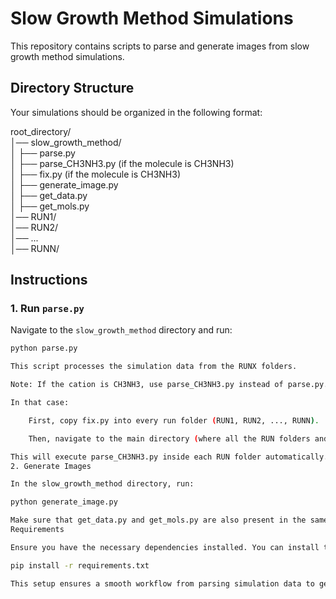 # Slow Growth Method Simulations

This repository contains scripts to parse and generate images from slow growth method simulations.

## Directory Structure

Your simulations should be organized in the following format:

root_directory/  
│── slow_growth_method/  
│   ├── parse.py  
│   ├── parse_CH3NH3.py  (if the molecule is CH3NH3)  
│   ├── fix.py            (if the molecule is CH3NH3)  
│   ├── generate_image.py  
│   ├── get_data.py  
│   ├── get_mols.py  
│── RUN1/  
│── RUN2/  
│── ...  
│── RUNN/

## Instructions

### 1. Run `parse.py`

Navigate to the `slow_growth_method` directory and run:

```bash
python parse.py

This script processes the simulation data from the RUNX folders.

Note: If the cation is CH3NH3, use parse_CH3NH3.py instead of parse.py.

In that case:

    First, copy fix.py into every run folder (RUN1, RUN2, ..., RUNN).

    Then, navigate to the main directory (where all the RUN folders and parse.sh are located), and run:

This will execute parse_CH3NH3.py inside each RUN folder automatically.
2. Generate Images

In the slow_growth_method directory, run:

python generate_image.py

Make sure that get_data.py and get_mols.py are also present in the same directory, as they are required for generating images.
Requirements

Ensure you have the necessary dependencies installed. You can install them using:

pip install -r requirements.txt

This setup ensures a smooth workflow from parsing simulation data to generating the final images or movie. Happy simulating! 🚀
